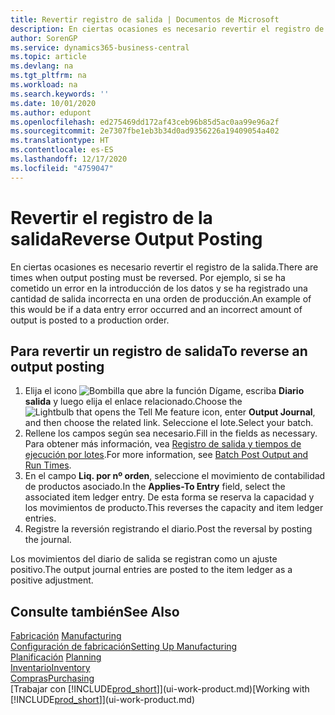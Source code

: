```yaml
---
title: Revertir registro de salida | Documentos de Microsoft
description: En ciertas ocasiones es necesario revertir el registro de la salida. Por ejemplo, si se ha cometido un error en la introducción de los datos y se ha registrado una cantidad de salida incorrecta en una orden de producción.
author: SorenGP
ms.service: dynamics365-business-central
ms.topic: article
ms.devlang: na
ms.tgt_pltfrm: na
ms.workload: na
ms.search.keywords: ''
ms.date: 10/01/2020
ms.author: edupont
ms.openlocfilehash: ed275469dd172af43ceb96b85d5ac0aa99e96a2f
ms.sourcegitcommit: 2e7307fbe1eb3b34d0ad9356226a19409054a402
ms.translationtype: HT
ms.contentlocale: es-ES
ms.lasthandoff: 12/17/2020
ms.locfileid: "4759047"
---
```

# <a name="reverse-output-posting"></a><span data-ttu-id="628c0-104">Revertir el registro de la salida</span><span class="sxs-lookup"><span data-stu-id="628c0-104">Reverse Output Posting</span></span>
<span data-ttu-id="628c0-105">En ciertas ocasiones es necesario revertir el registro de la salida.</span><span class="sxs-lookup"><span data-stu-id="628c0-105">There are times when output posting must be reversed.</span></span> <span data-ttu-id="628c0-106">Por ejemplo, si se ha cometido un error en la introducción de los datos y se ha registrado una cantidad de salida incorrecta en una orden de producción.</span><span class="sxs-lookup"><span data-stu-id="628c0-106">An example of this would be if a data entry error occurred and an incorrect amount of output is posted to a production order.</span></span>  

## <a name="to-reverse-an-output-posting"></a><span data-ttu-id="628c0-107">Para revertir un registro de salida</span><span class="sxs-lookup"><span data-stu-id="628c0-107">To reverse an output posting</span></span>  
1.  <span data-ttu-id="628c0-108">Elija el icono ![Bombilla que abre la función Dígame](media/ui-search/search_small.png "Dígame qué desea hacer"), escriba **Diario salida** y luego elija el enlace relacionado.</span><span class="sxs-lookup"><span data-stu-id="628c0-108">Choose the ![Lightbulb that opens the Tell Me feature](media/ui-search/search_small.png "Tell me what you want to do") icon, enter **Output Journal**, and then choose the related link.</span></span> <span data-ttu-id="628c0-109">Seleccione el lote.</span><span class="sxs-lookup"><span data-stu-id="628c0-109">Select your batch.</span></span>  
2. <span data-ttu-id="628c0-110">Rellene los campos según sea necesario.</span><span class="sxs-lookup"><span data-stu-id="628c0-110">Fill in the fields as necessary.</span></span> <span data-ttu-id="628c0-111">Para obtener más información, vea [Registro de salida y tiempos de ejecución por lotes](production-how-to-post-output-quantity.md).</span><span class="sxs-lookup"><span data-stu-id="628c0-111">For more information, see [Batch Post Output and Run Times](production-how-to-post-output-quantity.md).</span></span>
3.  <span data-ttu-id="628c0-112">En el campo **Liq. por nº orden**, seleccione el movimiento de contabilidad de productos asociado.</span><span class="sxs-lookup"><span data-stu-id="628c0-112">In the **Applies-To Entry** field, select the associated item ledger entry.</span></span> <span data-ttu-id="628c0-113">De esta forma se reserva la capacidad y los movimientos de producto.</span><span class="sxs-lookup"><span data-stu-id="628c0-113">This reverses the capacity and item ledger entries.</span></span>  
4. <span data-ttu-id="628c0-114">Registre la reversión registrando el diario.</span><span class="sxs-lookup"><span data-stu-id="628c0-114">Post the reversal by posting the journal.</span></span>  

<span data-ttu-id="628c0-115">Los movimientos del diario de salida se registran como un ajuste positivo.</span><span class="sxs-lookup"><span data-stu-id="628c0-115">The output journal entries are posted to the item ledger as a positive adjustment.</span></span>  

## <a name="see-also"></a><span data-ttu-id="628c0-116">Consulte también</span><span class="sxs-lookup"><span data-stu-id="628c0-116">See Also</span></span>  
 <span data-ttu-id="628c0-117">[Fabricación](production-manage-manufacturing.md)  </span><span class="sxs-lookup"><span data-stu-id="628c0-117">[Manufacturing](production-manage-manufacturing.md)  </span></span>  
 [<span data-ttu-id="628c0-118">Configuración de fabricación</span><span class="sxs-lookup"><span data-stu-id="628c0-118">Setting Up Manufacturing</span></span>](production-configure-production-processes.md)  
 <span data-ttu-id="628c0-119">[Planificación](production-planning.md)    </span><span class="sxs-lookup"><span data-stu-id="628c0-119">[Planning](production-planning.md)    </span></span>  
 [<span data-ttu-id="628c0-120">Inventario</span><span class="sxs-lookup"><span data-stu-id="628c0-120">Inventory</span></span>](inventory-manage-inventory.md)  
 [<span data-ttu-id="628c0-121">Compras</span><span class="sxs-lookup"><span data-stu-id="628c0-121">Purchasing</span></span>](purchasing-manage-purchasing.md)  
 <span data-ttu-id="628c0-122">[Trabajar con [!INCLUDE[prod_short](includes/prod_short.md)]](ui-work-product.md)</span><span class="sxs-lookup"><span data-stu-id="628c0-122">[Working with [!INCLUDE[prod_short](includes/prod_short.md)]](ui-work-product.md)</span></span>  
